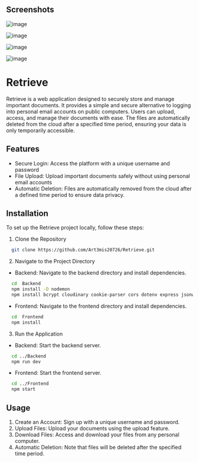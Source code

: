 ## Screenshots

![image](https://drive.google.com/uc?export=view&id=1Mto1bhej2Ene7hAXe5saU3F7GF7wlVOz)

![image](https://drive.google.com/uc?export=view&id=1-1KtXFfA9ZwU7-NIlZ6Dl0OTMzpiTuLy)

![image](https://drive.google.com/uc?export=view&id=17MZ_OoYlbh1fORm9p5ii5SZs655qoLwk)

![image](https://drive.google.com/uc?export=view&id=1bsoA0exAoydupYmt7awFqAIbne_ev_S4)



# Retrieve

Retrieve is a web application designed to securely store and manage important documents. It provides a simple and secure alternative to logging into personal email accounts on public computers. Users can upload, access, and manage their documents with ease. The files are automatically deleted from the cloud after a specified time period, ensuring your data is only temporarily accessible.


## Features

- Secure Login: Access the platform with a unique username and password
- File Upload: Upload important documents safely without using personal email accounts
- Automatic Deletion: Files are automatically removed from the cloud after a defined time period to ensure data privacy.


## Installation

To set up the Retrieve project locally, follow these steps:

1. Clone the Repository
```bash
  git clone https://github.com/Art3mis20726/Retrieve.git
```
2. Navigate to the Project Directory
- Backend: Navigate to the backend directory and install dependencies.
```bash
  cd  Backend
  npm install -D nodemon
  npm install bcrypt cloudinary cookie-parser cors dotenv express jsonwebtoken moment-timezone mongoose mongosh multer node-cron prettier
```
- Frontend: Navigate to the frontend directory and install dependencies.
```bash
  cd  Frontend
  npm install
```
3. Run the Application
- Backend: Start the backend server.
```bash
  cd ../Backend
  npm run dev
```
- Frontend: Start the frontend server.
```bash
  cd ../Frontend
  npm start
```
    
## Usage

1. Create an Account: Sign up with a unique username and password.
2. Upload Files: Upload your documents using the upload feature.
3. Download Files: Access and download your files from any personal computer.
4. Automatic Deletion: Note that files will be deleted after the specified time period.